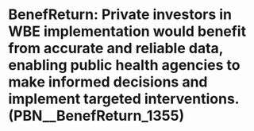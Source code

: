 # BenefReturn: __Private investors in WBE implementation would benefit from accurate and reliable data, enabling public health agencies to make informed decisions and implement targeted interventions.__ (PBN__BenefReturn_1355)

